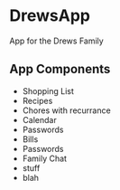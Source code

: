 # DrewsApp
App for the Drews Family

## App Components
- Shopping List
- Recipes
- Chores with recurrance
- Calendar
- Passwords
- Bills
- Passwords
- Family Chat
- stuff
- blah